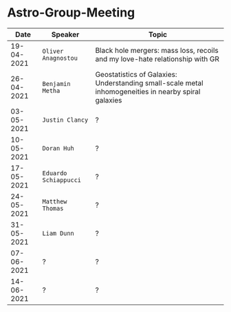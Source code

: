 # Astro-Group-Meeting

| Date| Speaker | Topic |
| --- | --- | --- |
| 19-04-2021 | `Oliver Anagnostou` | Black hole mergers: mass loss, recoils and my love-hate relationship with GR |
| 26-04-2021 | `Benjamin Metha` | Geostatistics of Galaxies: Understanding small-scale metal inhomogeneities in nearby spiral galaxies |
| 03-05-2021 | `Justin Clancy` | ? |
| 10-05-2021 | `Doran Huh` | ? | ? |
| 17-05-2021 | `Eduardo Schiappucci` | ? |
| 24-05-2021 | `Matthew Thomas` | ? |
| 31-05-2021 | `Liam Dunn` | ? |
| 07-06-2021 | ? | ? |
| 14-06-2021 | ? | ? |

